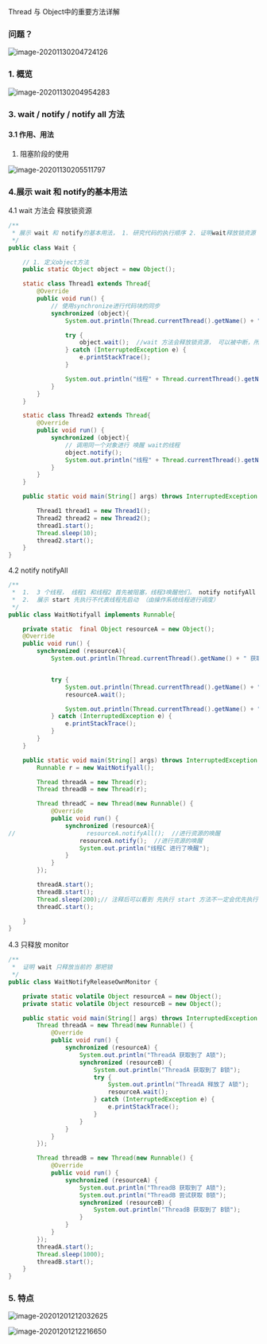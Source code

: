 Thread 与 Object中的重要方法详解

### 问题？

![image-20201130204724126](C:\Users\localuser\AppData\Roaming\Typora\typora-user-images\image-20201130204724126.png)

### 1. 概览

![image-20201130204954283](C:\Users\localuser\AppData\Roaming\Typora\typora-user-images\image-20201130204954283.png)



### 3.  wait /  notify /   notify all 方法

#### 3.1 作用、用法

1. 阻塞阶段的使用

![image-20201130205511797](C:\Users\localuser\AppData\Roaming\Typora\typora-user-images\image-20201130205511797.png)



### 4.展示 wait 和 notify的基本用法

4.1 wait 方法会 释放锁资源 

```java
/**
 * 展示 wait 和 notify的基本用法， 1. 研究代码的执行顺序 2. 证明wait释放锁资源
 */
public class Wait {

    // 1. 定义object方法
    public static Object object = new Object();

    static class Thread1 extends Thread{
        @Override
        public void run() {
            // 使用synchronize进行代码块的同步
            synchronized (object){
                System.out.println(Thread.currentThread().getName() + "开始执行了");

                try {
                    object.wait();  //wait 方法会释放锁资源， 可以被中断，所以需要捕获中断异常
                } catch (InterruptedException e) {
                    e.printStackTrace();
                }

                System.out.println("线程" + Thread.currentThread().getName() + "获得了锁");
            }
        }
    }

    static class Thread2 extends Thread{
        @Override
        public void run() {
            synchronized (object){
                // 调用同一个对象进行 唤醒 wait的线程
                object.notify();
                System.out.println("线程" + Thread.currentThread().getName() + "调用了 notify()");
            }
        }
    }

    public static void main(String[] args) throws InterruptedException {

        Thread1 thread1 = new Thread1();
        Thread2 thread2 = new Thread2();
        thread1.start();
        Thread.sleep(10);
        thread2.start();
    }
}
```

4.2 notify notifyAll

```java
/**
 *  1.  3 个线程， 线程1 和线程2 首先被阻塞，线程3唤醒他们。 notify notifyAll
 *  2.  展示 start 先执行不代表线程先启动 （由操作系统线程进行调度）
 */
public class WaitNotifyall implements Runnable{

    private static  final Object resourceA = new Object();
    @Override
    public void run() {
        synchronized (resourceA){
            System.out.println(Thread.currentThread().getName() + " 获取到了资源");


            try {
                System.out.println(Thread.currentThread().getName() + " 即将等待");
                resourceA.wait();

                System.out.println(Thread.currentThread().getName() + " 即将结束");
            } catch (InterruptedException e) {
                e.printStackTrace();
            }
        }
    }

    public static void main(String[] args) throws InterruptedException {
        Runnable r = new WaitNotifyall();

        Thread threadA = new Thread(r);
        Thread threadB = new Thread(r);

        Thread threadC = new Thread(new Runnable() {
            @Override
            public void run() {
                synchronized (resourceA){
//                    resourceA.notifyAll();  //进行资源的唤醒
                    resourceA.notify();  //进行资源的唤醒
                    System.out.println("线程C 进行了唤醒");
                }
            }
        });

        threadA.start();
        threadB.start();
        Thread.sleep(200);// 注释后可以看到 先执行 start 方法不一定会优先执行
        threadC.start();

    }
}
```

4.3 只释放 monitor

```java
/**
 *  证明 wait 只释放当前的 那把锁
 */
public class WaitNotifyReleaseOwnMonitor {

    private static volatile Object resourceA = new Object();
    private static volatile Object resourceB = new Object();

    public static void main(String[] args) throws InterruptedException {
        Thread threadA = new Thread(new Runnable() {
            @Override
            public void run() {
                synchronized (resourceA) {
                    System.out.println("ThreadA 获取到了 A锁");
                    synchronized (resourceB) {
                        System.out.println("ThreadA 获取到了 B锁");
                        try {
                            System.out.println("ThreadA 释放了 A锁");
                            resourceA.wait();
                        } catch (InterruptedException e) {
                            e.printStackTrace();
                        }
                    }
                }
            }
        });

        Thread threadB = new Thread(new Runnable() {
            @Override
            public void run() {
                synchronized (resourceA) {
                    System.out.println("ThreadB 获取到了 A锁");
                    System.out.println("ThreadB 尝试获取 B锁");
                    synchronized (resourceB) {
                        System.out.println("ThreadB 获取到了 B锁");
                    }
                }
            }
        });
        threadA.start();
        Thread.sleep(1000);
        threadB.start();
    }
}
```

### 5.  特点

![image-20201201212032625](C:\Users\localuser\AppData\Roaming\Typora\typora-user-images\image-20201201212032625.png)



![image-20201201212216650](C:\Users\localuser\AppData\Roaming\Typora\typora-user-images\image-20201201212216650.png)




